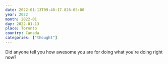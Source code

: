```yaml
---
date: 2022-01-13T09:48:17.826-05:00
year: 2022
month: 2022-01
day: 2022-01-13
place: Toronto
country: Canada
categories: ["thought"]
---
```

Did anyone tell you how awesome you are for doing what you're doing right now?
